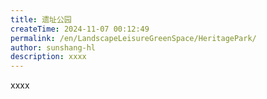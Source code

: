 ```yaml
---
title: 遗址公园
createTime: 2024-11-07 00:12:49
permalink: /en/LandscapeLeisureGreenSpace/HeritagePark/
author: sunshang-hl
description: xxxx
---
```


xxxx